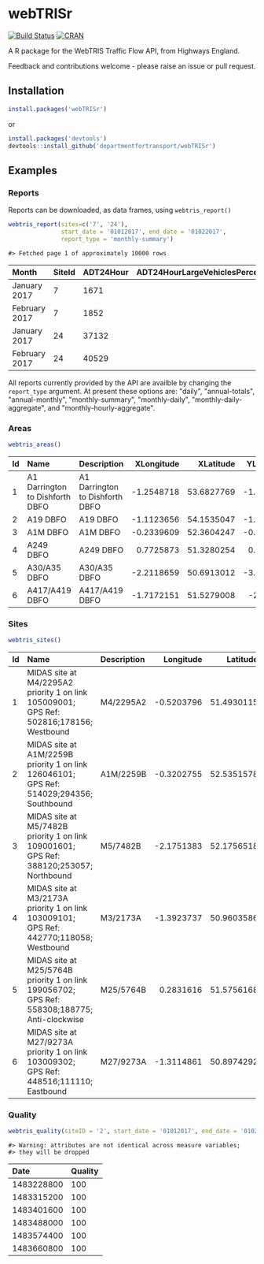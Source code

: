 # webTRISr

[![Build Status](https://travis-ci.org/RACFoundation/webTRISr.svg?branch=master)](https://travis-ci.org/RACFoundation/webTRISr)
[![CRAN](http://www.r-pkg.org/badges/version-ago/webTRISr)](https://cran.r-project.org/package=webTRISr)

A R package for the WebTRIS Traffic Flow API, from Highways England.

Feedback and contributions welcome - please raise an issue or pull request.


## Installation

```r
install.packages('webTRISr')
```

or


```r
install.packages('devtools')
devtools::install_github('departmentfortransport/webTRISr')
```

## Examples
### Reports
Reports can be downloaded, as data frames, using `webtris_report()`

```r
webtris_report(sites=c('7', '24'),
               start_date = '01012017', end_date = '01022017',
               report_type = 'monthly-summary')
```


```
#> Fetched page 1 of approximately 10000 rows
```



|Month         |SiteId |ADT24Hour | ADT24HourLargeVehiclesPercentage|AWT24Hour | AWT24HourLargeVehiclesPercentage|ADT18Hour | ADT18HourLargeVehiclesPercentage|AWT18Hour | AWT18HourLargeVehiclesPercentage|ADT16Hour | ADT16HourLargeVehiclesPercentage|AWT16Hour | AWT16HourLargeVehiclesPercentage|ADT12Hour | ADT12HourLargeVehiclesPercentage|AWT12Hour | AWT12HourLargeVehiclesPercentage|
|:-------------|:------|:---------|--------------------------------:|:---------|--------------------------------:|:---------|--------------------------------:|:---------|--------------------------------:|:---------|--------------------------------:|:---------|--------------------------------:|:---------|--------------------------------:|:---------|--------------------------------:|
|January 2017  |7      |1671      |                             11.1|1938      |                             12.3|1623      |                             10.4|1883      |                             11.5|1601      |                             10.4|1860      |                             11.5|1454      |                             10.2|1686      |                             11.4|
|February 2017 |7      |1852      |                             11.8|2119      |                             13.1|1800      |                               11|2060      |                             12.4|1773      |                               11|2031      |                             12.4|1615      |                               11|1846      |                             12.5|
|January 2017  |24     |37132     |                             14.4|39949     |                             16.7|35542     |                             13.1|38199     |                             15.3|34427     |                             12.9|37085     |                             15.1|29073     |                             12.9|31366     |                             15.2|
|February 2017 |24     |40529     |                             14.2|42703     |                             16.6|38807     |                             12.9|40825     |                             15.3|37562     |                             12.8|39595     |                             15.2|31535     |                             12.8|33112     |                             15.3|









All reports currently provided by the API are availble by changing the `report_type` argument. At present these options are: "daily", "annual-totals", "annual-monthly", "monthly-summary", "monthly-daily", "monthly-daily-aggregate", and "monthly-hourly-aggregate".

### Areas


```r
webtris_areas()
```


|Id |Name                            |Description                     | XLongitude|  XLatitude| YLongitude|  YLatitude|
|:--|:-------------------------------|:-------------------------------|----------:|----------:|----------:|----------:|
|1  |A1 Darrington to Dishforth DBFO |A1 Darrington to Dishforth DBFO | -1.2548718| 53.6827769| -1.4461635| 54.1543464|
|2  |A19 DBFO                        |A19 DBFO                        | -1.1123656| 54.1535047| -1.4906831| 54.9749529|
|3  |A1M DBFO                        |A1M DBFO                        | -0.2339609| 52.3604247| -0.3283727| 52.5347699|
|4  |A249 DBFO                       |A249 DBFO                       |  0.7725873| 51.3280254|  0.6602573| 51.4419403|
|5  |A30/A35 DBFO                    |A30/A35 DBFO                    | -2.2118659| 50.6913012| -3.4654564| 50.8130964|
|6  |A417/A419 DBFO                  |A417/A419 DBFO                  | -1.7172151| 51.5279008|  -2.166667| 51.8570205|








### Sites

```r
webtris_sites()
```


|Id |Name                                                                                         |Description |  Longitude|   Latitude|Status   |
|:--|:--------------------------------------------------------------------------------------------|:-----------|----------:|----------:|:--------|
|1  |MIDAS site at M4/2295A2 priority 1 on link 105009001; GPS Ref: 502816;178156; Westbound      |M4/2295A2   | -0.5203796| 51.4930115|Inactive |
|2  |MIDAS site at A1M/2259B priority 1 on link 126046101; GPS Ref: 514029;294356; Southbound     |A1M/2259B   | -0.3202755| 52.5351578|Active   |
|3  |MIDAS site at M5/7482B priority 1 on link 109001601; GPS Ref: 388120;253057; Northbound      |M5/7482B    | -2.1751383| 52.1756518|Active   |
|4  |MIDAS site at M3/2173A priority 1 on link 103009101; GPS Ref: 442770;118058; Westbound       |M3/2173A    | -1.3923737| 50.9603586|Active   |
|5  |MIDAS site at M25/5764B priority 1 on link 199056702; GPS Ref: 558308;188775; Anti-clockwise |M25/5764B   |  0.2831616| 51.5756168|Active   |
|6  |MIDAS site at M27/9273A priority 1 on link 103009302; GPS Ref: 448516;111110; Eastbound      |M27/9273A   | -1.3114861| 50.8974292|Active   |








### Quality

```r
webtris_quality(siteID = '2', start_date = '01012017', end_date = '01022017')
```


```
#> Warning: attributes are not identical across measure variables;
#> they will be dropped
```



|Date       |Quality |
|:----------|:-------|
|1483228800 |100     |
|1483315200 |100     |
|1483401600 |100     |
|1483488000 |100     |
|1483574400 |100     |
|1483660800 |100     |
